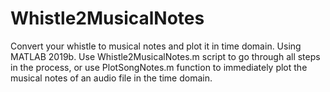 # Whistle2MusicalNotes
Convert your whistle to musical notes and plot it in time domain.
Using MATLAB 2019b.
Use Whistle2MusicalNotes.m script to go through all steps in the process,
or use PlotSongNotes.m function to immediately plot the musical notes of
an audio file in the time domain.
